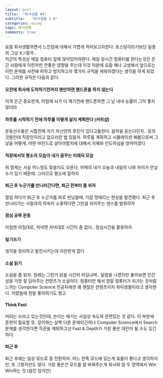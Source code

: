 ```yaml
---
layout: post
title:  "회사생활 #5"
subtitle:   "회사생활 2.0"
categories: essay
tags: 회사생활
comments: true
---
```


요즘 회사생활하면서 느낀점에 대해서 가볍게 적어보고자한다. 포스팅이라기보단 일종의 그냥 ```로그```랄까..   
직군의 특성상 매일 컴퓨터 앞에 앉아있어야한다. 매일 장시간 컴퓨터를 한다는것은 은근 사람에게 이런저런 안좋은 영향을 주는데 이것 덕분에 요즘 꽤나 고생해서 앞으로는 이런 문제를 사전에 피하고 방지하고자 몇가지 규칙을 세워야겠다는 생각을 하게 되었다. 그러한 규칙은 다음과 같다.   


#### 오전에 회사에 도착하기전까지 왠만하면 핸드폰을 하지 않는다
이게 은근 중요한게, 아침에 뇌가 다 깨기전에 핸드폰하면 그 날 내내 능률이 그닥 좋지 않더라

#### 하루를 시작하기 전에 하루를 어떻게 살지 계획한다 (커피샵)   
운동선수들은 시합전에 자기 자신만의 루틴이 있다고들한다. 음악을 듣는다던지.. 등의 것들인데 직장인이라고 없으리란 법 있을까. 하루를 계획하고 시뮬레이션 해봄으로써 그 날을 어떻게, 어떤 마인드로 살아야할지에 대해서 지혜와 인도하심을 얻어야겠다   

#### 직장에서의 평소의 모습이 내가 꿈꾸는 미래의 모습
위 명제는 사실 어느정도 맞을지도 모른다. 어제의 내가 오늘과 내일의 나와 차이가 안날수가 있기 때문에. 그러므로 평소에 잘하자   

#### 퇴근 후 누군가를 만나러간다면, 퇴근 전부터 좀 쉬자
열일 하다가 퇴근 후 누군가를 바로 만났을때, 가끔 멍때리는 현상을 발견했다. 퇴근 후 만나러가는 사람과의 약속이 소중하다면 그만큼 쉬어주는 센스를 발휘하자

#### 점심 공복 운동
아침엔 아침대로, 저녁엔 저녁대로 시간이 좀 없다.. 점심시간을 활용하자

#### 일기쓰기
생각을 정리하고 발전시키는데 이만한게 없다. 

#### 소설 읽기
소설을 좀 읽자. 원래는 그런거 읽을 시간이 어딨냐며.. 달렸을 나겠지만 돌아보면 인간성을 가장 잘 담아주는 컨텐츠가 소설이다. 컴퓨터만 해서 정말 컴퓨터가 되가는 것처럼 느끼는 Computer Science 전공자에겐 꽤 괜찮은 컨텐츠이자 취미생활이라고 생각한다. 어렸을때 정말 좋아하기도 했고

#### Think Fast
머리는 쓰라고 있는것인데, 쓴다는 얘기는 사실상 속도와 관련있는 것 같다. 이 부분에 훈련이 필요할 듯. 깊이와는 살짝 다른 문제이긴하나 Computer Science에서 Search 문제를 생각한다면 직관을 제외하고선 Fast & Depth가 가장 좋은 대안이 될 수도 있긴하다.

#### 퇴근 후
퇴근 후에는 일상 모드로 잘 전환하자. 어느 한쪽 모드에 있는게 효율이 좋다고 생각하지만, 또 그렇지만도 않다. 가장 좋은건 모드를 잘 바꿔주는게 회사와 일 두 영역에서 Win Win하는 것 (쉽진 않지만)
